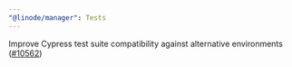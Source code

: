 ```yaml
---
"@linode/manager": Tests
---
```


Improve Cypress test suite compatibility against alternative environments ([#10562](https://github.com/linode/manager/pull/10562))
